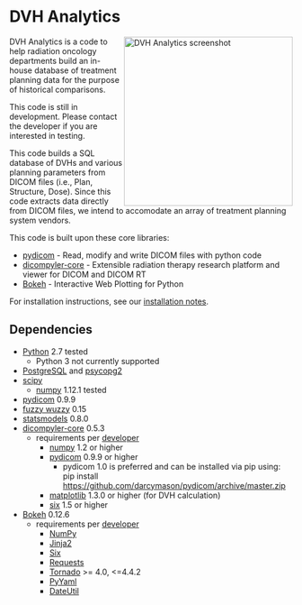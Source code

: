 # DVH Analytics
<img src='https://cloud.githubusercontent.com/assets/4778878/26684430/99fc183e-46ac-11e7-9e41-b768141212d5.png' align='right' width='300' alt="DVH Analytics screenshot">  
 
DVH Analytics is a code to help radiation oncology departments build an in-house database of treatment planning data 
for the purpose of historical comparisons.  

This code is still in development.  Please contact the developer if  you are interested in testing.

This code builds a SQL database of DVHs and various planning parameters from DICOM files 
(i.e., Plan, Structure, Dose). Since this code extracts data
directly from DICOM files, we intend to accomodate an array of treatment planning system vendors.

This code is built upon these core libraries:
* [pydicom](http://code.google.com/p/pydicom/) - Read, modify and write DICOM files with python code
* [dicompyler-core](https://pypi.python.org/pypi/dicompyler-core) - Extensible radiation therapy research platform and viewer for DICOM and DICOM RT
* [Bokeh](http://bokeh.pydata.org/en/latest/index.html) - Interactive Web Plotting for Python

For installation instructions, see our [installation notes](https://github.com/cutright/DVH-Analytics/blob/master/install_notes.md).

## Dependencies
* [Python](https://www.python.org) 2.7 tested  
    * Python 3 not currently supported
* [PostgreSQL](https://www.postgresql.org/) and [psycopg2](http://initd.org/psycopg/)
* [scipy](https://scipy.org)
    * [numpy](https://pypi.python.org/pypi/numpy) 1.12.1 tested
* [pydicom](https://github.com/darcymason/pydicom) 0.9.9
* [fuzzy wuzzy](https://github.com/seatgeek/fuzzywuzzy) 0.15
* [statsmodels](https://github.com/statsmodels/statsmodels) 0.8.0
* [dicompyler-core](https://pypi.python.org/pypi/dicompyler-core) 0.5.3
    * requirements per [developer](https://github.com/bastula)
        * [numpy](http://www.numpy.org/) 1.2 or higher
        * [pydicom](http://code.google.com/p/pydicom/) 0.9.9 or higher
            * pydicom 1.0 is preferred and can be installed via pip using: pip install https://github.com/darcymason/pydicom/archive/master.zip
        * [matplotlib](http://matplotlib.sourceforge.net/) 1.3.0 or higher (for DVH calculation)
        * [six](https://pythonhosted.org/six/) 1.5 or higher
* [Bokeh](http://bokeh.pydata.org/en/latest/index.html) 0.12.6
    * requirements per [developer](http://bokeh.pydata.org/en/latest/docs/installation.html)
        * [NumPy](http://www.numpy.org/)
        * [Jinja2](http://jinja.pocoo.org/)
        * [Six](https://pythonhosted.org/six/)
        * [Requests](http://docs.python-requests.org/en/master/user/install/)
        * [Tornado](http://www.tornadoweb.org/en/stable/) >= 4.0, <=4.4.2
        * [PyYaml](https://pypi.python.org/pypi/pyaml)
        * [DateUtil](https://pypi.python.org/pypi/python-dateutil)
